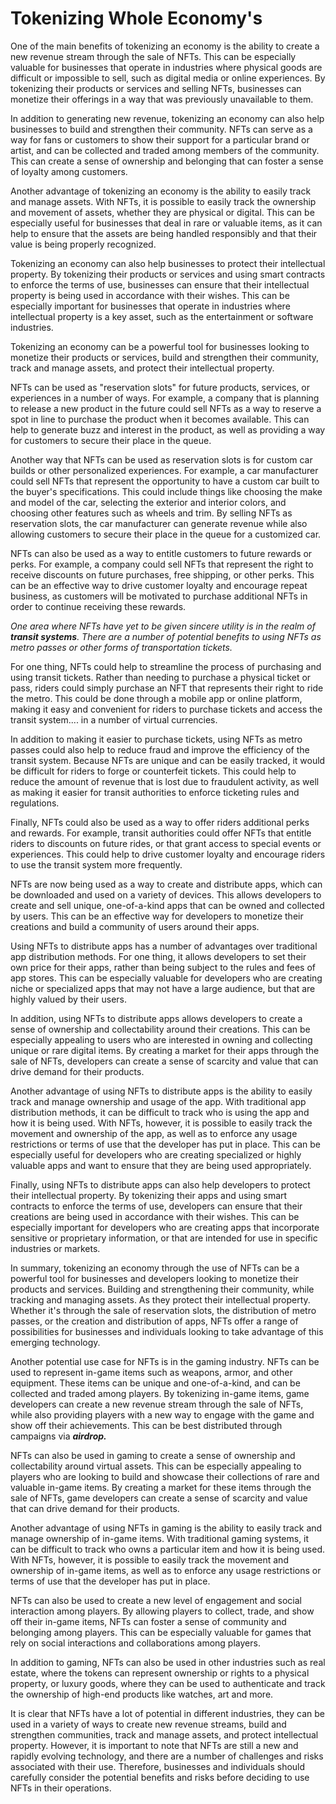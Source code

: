 # Tokenizing Whole Economy's

One of the main benefits of tokenizing an economy is the ability to create a new revenue stream through the sale of NFTs. This can be especially valuable for businesses that operate in industries where physical goods are difficult or impossible to sell, such as digital media or online experiences. By tokenizing their products or services and selling NFTs, businesses can monetize their offerings in a way that was previously unavailable to them.

In addition to generating new revenue, tokenizing an economy can also help businesses to build and strengthen their community. NFTs can serve as a way for fans or customers to show their support for a particular brand or artist, and can be collected and traded among members of the community. This can create a sense of ownership and belonging that can foster a sense of loyalty among customers.

Another advantage of tokenizing an economy is the ability to easily track and manage assets. With NFTs, it is possible to easily track the ownership and movement of assets, whether they are physical or digital. This can be especially useful for businesses that deal in rare or valuable items, as it can help to ensure that the assets are being handled responsibly and that their value is being properly recognized.

Tokenizing an economy can also help businesses to protect their intellectual property. By tokenizing their products or services and using smart contracts to enforce the terms of use, businesses can ensure that their intellectual property is being used in accordance with their wishes. This can be especially important for businesses that operate in industries where intellectual property is a key asset, such as the entertainment or software industries.

Tokenizing an economy can be a powerful tool for businesses looking to monetize their products or services, build and strengthen their community, track and manage assets, and protect their intellectual property.&#x20;

NFTs can be used as "reservation slots" for future products, services, or experiences in a number of ways. For example, a company that is planning to release a new product in the future could sell NFTs as a way to reserve a spot in line to purchase the product when it becomes available. This can help to generate buzz and interest in the product, as well as providing a way for customers to secure their place in the queue.

Another way that NFTs can be used as reservation slots is for custom car builds or other personalized experiences. For example, a car manufacturer could sell NFTs that represent the opportunity to have a custom car built to the buyer's specifications. This could include things like choosing the make and model of the car, selecting the exterior and interior colors, and choosing other features such as wheels and trim. By selling NFTs as reservation slots, the car manufacturer can generate revenue while also allowing customers to secure their place in the queue for a customized car.

NFTs can also be used as a way to entitle customers to future rewards or perks. For example, a company could sell NFTs that represent the right to receive discounts on future purchases, free shipping, or other perks. This can be an effective way to drive customer loyalty and encourage repeat business, as customers will be motivated to purchase additional NFTs in order to continue receiving these rewards.

_One area where NFTs have yet to be given sincere utility is in the realm of **transit systems**. There are a number of potential benefits to using NFTs as metro passes or other forms of transportation tickets._

For one thing, NFTs could help to streamline the process of purchasing and using transit tickets. Rather than needing to purchase a physical ticket or pass, riders could simply purchase an NFT that represents their right to ride the metro. This could be done through a mobile app or online platform, making it easy and convenient for riders to purchase tickets and access the transit system.... in a number of virtual currencies.&#x20;

In addition to making it easier to purchase tickets, using NFTs as metro passes could also help to reduce fraud and improve the efficiency of the transit system. Because NFTs are unique and can be easily tracked, it would be difficult for riders to forge or counterfeit tickets. This could help to reduce the amount of revenue that is lost due to fraudulent activity, as well as making it easier for transit authorities to enforce ticketing rules and regulations.

Finally, NFTs could also be used as a way to offer riders additional perks and rewards. For example, transit authorities could offer NFTs that entitle riders to discounts on future rides, or that grant access to special events or experiences. This could help to drive customer loyalty and encourage riders to use the transit system more frequently.

NFTs are now being used as a way to create and distribute apps, which can be downloaded and used on a variety of devices. This allows developers to create and sell unique, one-of-a-kind apps that can be owned and collected by users. This can be an effective way for developers to monetize their creations and build a community of users around their apps.

Using NFTs to distribute apps has a number of advantages over traditional app distribution methods. For one thing, it allows developers to set their own price for their apps, rather than being subject to the rules and fees of app stores. This can be especially valuable for developers who are creating niche or specialized apps that may not have a large audience, but that are highly valued by their users.

In addition, using NFTs to distribute apps allows developers to create a sense of ownership and collectability around their creations. This can be especially appealing to users who are interested in owning and collecting unique or rare digital items. By creating a market for their apps through the sale of NFTs, developers can create a sense of scarcity and value that can drive demand for their products.

Another advantage of using NFTs to distribute apps is the ability to easily track and manage ownership and usage of the app. With traditional app distribution methods, it can be difficult to track who is using the app and how it is being used. With NFTs, however, it is possible to easily track the movement and ownership of the app, as well as to enforce any usage restrictions or terms of use that the developer has put in place. This can be especially useful for developers who are creating specialized or highly valuable apps and want to ensure that they are being used appropriately.

Finally, using NFTs to distribute apps can also help developers to protect their intellectual property. By tokenizing their apps and using smart contracts to enforce the terms of use, developers can ensure that their creations are being used in accordance with their wishes. This can be especially important for developers who are creating apps that incorporate sensitive or proprietary information, or that are intended for use in specific industries or markets.

In summary, tokenizing an economy through the use of NFTs can be a powerful tool for businesses and developers looking to monetize their products and services. Building and strengthening their community, while tracking and managing assets. As they protect their intellectual property. Whether it's through the sale of reservation slots, the distribution of metro passes, or the creation and distribution of apps, NFTs offer a range of possibilities for businesses and individuals looking to take advantage of this emerging technology.

Another potential use case for NFTs is in the gaming industry. NFTs can be used to represent in-game items such as weapons, armor, and other equipment. These items can be unique and one-of-a-kind, and can be collected and traded among players. By tokenizing in-game items, game developers can create a new revenue stream through the sale of NFTs, while also providing players with a new way to engage with the game and show off their achievements. This can be best distributed through campaigns via _**airdrop.**_&#x20;

NFTs can also be used in gaming to create a sense of ownership and collectability around virtual assets. This can be especially appealing to players who are looking to build and showcase their collections of rare and valuable in-game items. By creating a market for these items through the sale of NFTs, game developers can create a sense of scarcity and value that can drive demand for their products.

Another advantage of using NFTs in gaming is the ability to easily track and manage ownership of in-game items. With traditional gaming systems, it can be difficult to track who owns a particular item and how it is being used. With NFTs, however, it is possible to easily track the movement and ownership of in-game items, as well as to enforce any usage restrictions or terms of use that the developer has put in place.

NFTs can also be used to create a new level of engagement and social interaction among players. By allowing players to collect, trade, and show off their in-game items, NFTs can foster a sense of community and belonging among players. This can be especially valuable for games that rely on social interactions and collaborations among players.

In addition to gaming, NFTs can also be used in other industries such as real estate, where the tokens can represent ownership or rights to a physical property, or luxury goods, where they can be used to authenticate and track the ownership of high-end products like watches, art and more.

It is clear that NFTs have a lot of potential in different industries, they can be used in a variety of ways to create new revenue streams, build and strengthen communities, track and manage assets, and protect intellectual property. However, it is important to note that NFTs are still a new and rapidly evolving technology, and there are a number of challenges and risks associated with their use. Therefore, businesses and individuals should carefully consider the potential benefits and risks before deciding to use NFTs in their operations.
